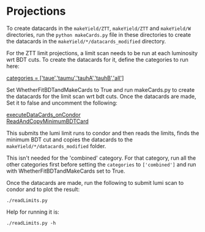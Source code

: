 # Projections

To create datacards in the `makeYield/ZTT`, `makeYield/ZTT` and `makeYield/W` directories, run the `python makeCards.py` file in these directories to create the datacards in the `makeYield/*/datacards_modified` directory.

For the ZTT limit projections, a limit scan needs to be run at each luminosity wrt BDT cuts. To create the datacards for it, define the categories to run here:


[categories = ['taue','taumu','tauhA','tauhB','all']](https://github.com/T3MuAnalysisTools/Projections/blob/cb5efdac12f291e91bc00f29275c390868a90af3/makeYield/ZTT/makeCards.py#L486)

Set WhetherFitBDTandMakeCards to True and run makeCards.py to create the datacards for the limit scan wrt bdt cuts. Once the datacards are made, Set it to false and uncomment the following:


[executeDataCards_onCondor](https://github.com/T3MuAnalysisTools/Projections/blob/cb5efdac12f291e91bc00f29275c390868a90af3/makeYield/ZTT/makeCards.py#L537)  
[ReadAndCopyMinimumBDTCard](https://github.com/T3MuAnalysisTools/Projections/blob/cb5efdac12f291e91bc00f29275c390868a90af3/makeYield/ZTT/makeCards.py#L538)


This submits the lumi limit runs to condor and then reads the limits, finds the minimum BDT cut and copies the datacards to the `makeYield/*/datacards_modified` folder.

This isn't needed for the 'combined' category. For that category, run all the other categories first before setting the `categories` to `['combined']` and run with WhetherFitBDTandMakeCards set to True.

Once the datacards are made, run the following to submit lumi scan to condor and to plot the result:

~~~
./readLimits.py
~~~

Help for running it is:

~~~
./readLimits.py -h
~~~


